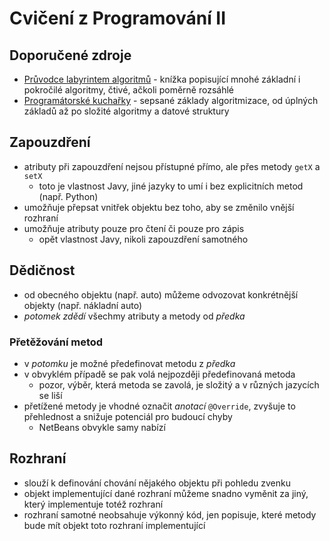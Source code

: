 # Cvičení z Programování II

## Doporučené zdroje
* [Průvodce labyrintem algoritmů](http://pruvodce.ucw.cz/) - knížka popisující mnohé základní i pokročilé algoritmy, čtivé, ačkoli poměrně rozsáhlé
* [Programátorské kuchařky](https://ksp.mff.cuni.cz/kucharky/) - sepsané základy algoritmizace, od úplných základů až po složité algoritmy a datové struktury

## Zapouzdření
* atributy při zapouzdření nejsou přístupné přímo, ale přes metody `getX` a `setX`
  - toto je vlastnost Javy, jiné jazyky to umí i bez explicitních metod (např. Python)
* umožňuje přepsat vnitřek objektu bez toho, aby se změnilo vnější rozhraní
* umožňuje atributy pouze pro čtení či pouze pro zápis
  - opět vlastnost Javy, nikoli zapouzdření samotného


## Dědičnost
* od obecného objektu (např. auto) můžeme odvozovat konkrétnější objekty (např. nákladní auto)
* *potomek* *zdědí* všechmy atributy a metody od *předka*

### Přetěžování metod
* v *potomku* je možné předefinovat metodu z *předka*
* v obvyklém případě se pak volá nejpozději předefinovaná metoda
  - pozor, výběr, která metoda se zavolá, je složitý a v různých jazycích se liší
* přetížené metody je vhodné označit *anotací*  `@Override`, zvyšuje to přehlednost a snižuje potenciál pro budoucí chyby
  - NetBeans obvykle samy nabízí

## Rozhraní
* slouží k definování chování nějakého objektu při pohledu zvenku
* objekt implementující dané rozhraní můžeme snadno vyměnit za jiný, který implementuje totéž rozhraní
* rozhraní samotné neobsahuje výkonný kód, jen popisuje, které metody bude mít objekt toto rozhraní implementující
